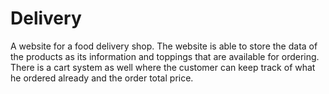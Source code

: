 # Delivery

A website for a food delivery shop. The website is able to store the data of the products as its information and toppings that are available for ordering. 
There is a cart system as well where the customer can keep track of what he ordered already and the order total price.

